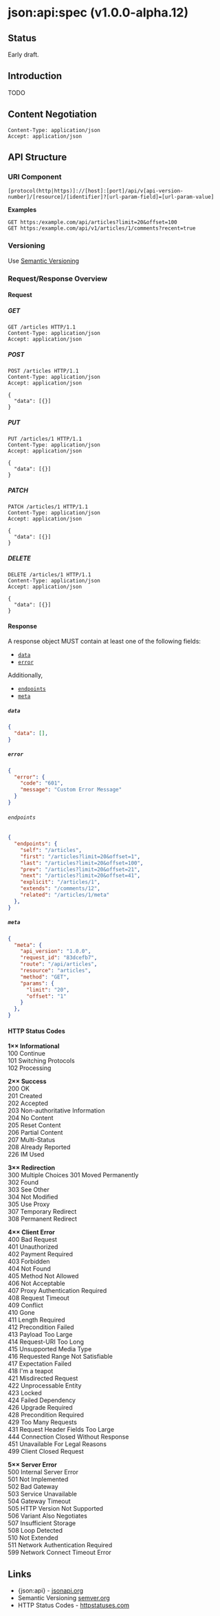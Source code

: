 # json:api:spec (v1.0.0-alpha.12)

## Status

Early draft.

## Introduction

TODO

## Content Negotiation

```
Content-Type: application/json
Accept: application/json
```

## API Structure

### URI Component

```
[protocol(http|https)]://[host]:[port]/api/v[api-version-number]/[resource]/[identifier]?[url-param-field]=[url-param-value]
```

**Examples**
```
GET https:/example.com/api/articles?limit=20&offset=100
GET https:/example.com/api/v1/articles/1/comments?recent=true
```

### Versioning

Use [Semantic Versioning](https://semver.org/)

### Request/Response Overview

#### Request

##### GET

```
GET /articles HTTP/1.1
Content-Type: application/json
Accept: application/json
```

##### POST

```
POST /articles HTTP/1.1
Content-Type: application/json
Accept: application/json

{
  "data": [{}]
}
```

##### PUT

```
PUT /articles/1 HTTP/1.1
Content-Type: application/json
Accept: application/json

{
  "data": [{}]
}
```

##### PATCH

```
PATCH /articles/1 HTTP/1.1
Content-Type: application/json
Accept: application/json

{
  "data": [{}]
}
```

##### DELETE

```
DELETE /articles/1 HTTP/1.1
Content-Type: application/json
Accept: application/json

{
  "data": [{}]
}
```

#### Response

A response object MUST contain at least one of the following fields:

* [`data`](https://github.com/thinkholic/json-api-spec/blob/master/SPEC.md#data)
* [`error`](https://github.com/thinkholic/json-api-spec/blob/master/SPEC.md#error)

Additionally,

* [`endpoints`](https://github.com/thinkholic/json-api-spec/blob/master/SPEC.md#endpoints)
* [`meta`](https://github.com/thinkholic/json-api-spec/blob/master/SPEC.md#meta)

##### `data`

```json
{
  "data": [],
}
```

##### `error`

```json
{
  "error": {
    "code": "601",
    "message": "Custom Error Message"
  }
}
```

###### `endpoints`

```json
{
  "endpoints": {
    "self": "/articles",
    "first": "/articles?limit=20&offset=1",
    "last": "/articles?limit=20&offset=100",
    "prev": "/articles?limit=20&offset=21",
    "next": "/articles?limit=20&offset=41",
    "explicit": "/articles/1",
    "extends": "/comments/12",
    "related": "/articles/1/meta"
  },
}
```

##### `meta`

```json
{
  "meta": {
    "api_version": "1.0.0",
    "request_id": "83dcefb7",
    "route": "/api/articles",
    "resource": "articles",
    "method": "GET",
    "params": {
      "limit": "20",
      "offset": "1"
    }
  },
}
```

#### HTTP Status Codes

**1×× Informational**  
100 Continue  
101 Switching Protocols  
102 Processing

**2×× Success**  
200 OK  
201 Created  
202 Accepted  
203 Non-authoritative Information  
204 No Content  
205 Reset Content  
206 Partial Content  
207 Multi-Status  
208 Already Reported  
226 IM Used  

**3×× Redirection**  
300 Multiple Choices
301 Moved Permanently  
302 Found  
303 See Other  
304 Not Modified  
305 Use Proxy  
307 Temporary Redirect  
308 Permanent Redirect

**4×× Client Error**  
400 Bad Request  
401 Unauthorized  
402 Payment Required  
403 Forbidden  
404 Not Found  
405 Method Not Allowed  
406 Not Acceptable  
407 Proxy Authentication Required  
408 Request Timeout  
409 Conflict  
410 Gone  
411 Length Required  
412 Precondition Failed  
413 Payload Too Large  
414 Request-URI Too Long  
415 Unsupported Media Type  
416 Requested Range Not Satisfiable  
417 Expectation Failed  
418 I'm a teapot  
421 Misdirected Request  
422 Unprocessable Entity  
423 Locked  
424 Failed Dependency  
426 Upgrade Required  
428 Precondition Required  
429 Too Many Requests  
431 Request Header Fields Too Large  
444 Connection Closed Without Response  
451 Unavailable For Legal Reasons  
499 Client Closed Request  

**5×× Server Error**  
500 Internal Server Error  
501 Not Implemented  
502 Bad Gateway  
503 Service Unavailable  
504 Gateway Timeout  
505 HTTP Version Not Supported  
506 Variant Also Negotiates  
507 Insufficient Storage  
508 Loop Detected  
510 Not Extended  
511 Network Authentication Required  
599 Network Connect Timeout Error

## Links
- {json:api} - [jsonapi.org](https://jsonapi.org/)
- Semantic Versioning [semver.org](https://semver.org/)
- HTTP Status Codes - [httpstatuses.com](https://httpstatuses.com/)


